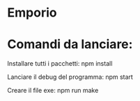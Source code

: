 # Emporio

# Comandi da lanciare:
Installare tutti i pacchetti:
npm install 

Lanciare il debug del programma:
npm start

Creare il file exe:
npm run make